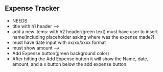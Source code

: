## Expense Tracker
- NEEDS
- title with h1 header -->
- add a new items: with h2 header(green text)
  must have user to insert name(including placeholder asking where was the expense made?). 
 - must have date input with xx/xx/xxxx format
 - must show amount -->
 - Add Expense button(green background color)
- After hitting the Add Expense button it will show the Name,     date, amount, and a x button below the add expense button.
